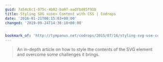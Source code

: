 ```yaml
---
guid: 7a54c6c1-075c-4b02-ba97-aadfbd85f91b
title: Styling SVG <use> Content with CSS | Codrops
date: '2016-01-21T08:15:03+00:00'
changed: '2019-09-24T14:36:18+00:00'


bookmark_of: 'http://tympanus.net/codrops/2015/07/16/styling-svg-use-content-css/'
---
```



<blockquote>An in-depth article on how to style the contents of the SVG element and overcome some challenges it brings.</blockquote>
